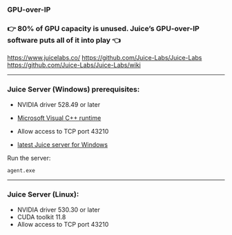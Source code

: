 ### GPU-over-IP
### 👉 80% of GPU capacity is unused. Juice’s GPU-over-IP software puts all of it into play 👈
https://www.juicelabs.co/
https://github.com/Juice-Labs/Juice-Labs
https://github.com/Juice-Labs/Juice-Labs/wiki

----

### Juice Server (Windows) prerequisites:
- NVIDIA driver 528.49 or later
- [Microsoft Visual C++ runtime](https://download.visualstudio.microsoft.com/download/pr/eaab1f82-787d-4fd7-8c73-f782341a0c63/917C37D816488545B70AFFD77D6E486E4DD27E2ECE63F6BBAAF486B178B2B888/VC_redist.x64.exe)
- Allow access to TCP port 43210

- [latest Juice server for Windows](https://objects.githubusercontent.com/github-production-release-asset-2e65be/561548956/cc75f8bb-4872-43df-be42-96befe3d4aeb?X-Amz-Algorithm=AWS4-HMAC-SHA256&X-Amz-Credential=AKIAIWNJYAX4CSVEH53A%2F20231020%2Fus-east-1%2Fs3%2Faws4_request&X-Amz-Date=20231020T050803Z&X-Amz-Expires=300&X-Amz-Signature=45dd6ea3a860fad434a4d4e9ab9b746ea3fcf8969e65e7410dc39cc6969d9b8a&X-Amz-SignedHeaders=host&actor_id=67405217&key_id=0&repo_id=561548956&response-content-disposition=attachment%3B%20filename%3DJuiceServer-windows.zip&response-content-type=application%2Foctet-stream)

Run the server:
```cmd
agent.exe
```

----

### Juice Server (Linux):

- NVIDIA driver 530.30 or later
- CUDA toolkit 11.8
- Allow access to TCP port 43210

```bash


```

